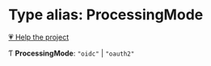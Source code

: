 # Type alias: ProcessingMode

[💗 Help the project](https://github.com/sponsors/panva)

Ƭ **ProcessingMode**: ``"oidc"`` \| ``"oauth2"``
